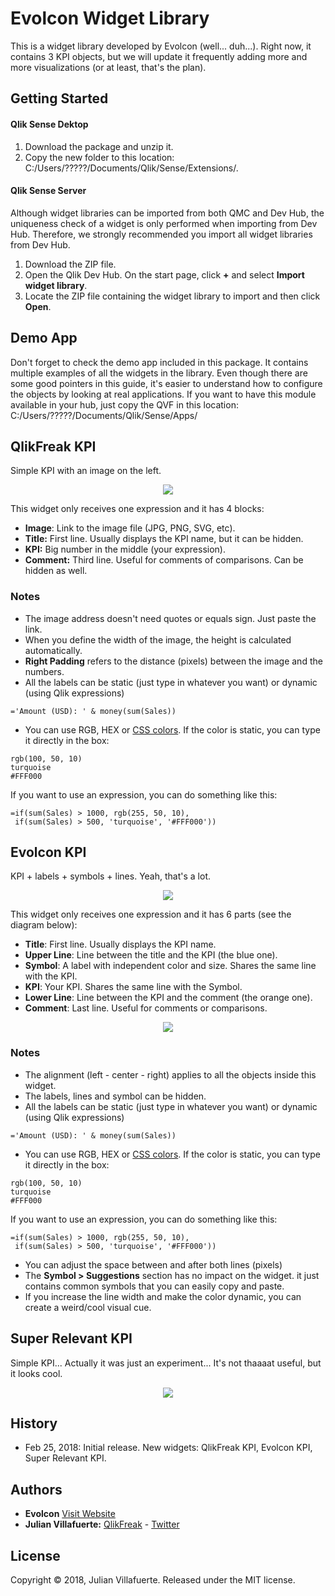 # Evolcon Widget Library
This is a widget library developed by Evolcon (well... duh...). Right now, it contains 3 KPI objects, but we will update it frequently adding more and more visualizations (or at least, that's the plan).

## Getting Started

#### Qlik Sense Dektop
1. Download the package and unzip it.
2. Copy the new folder to this location: C:/Users/?????/Documents/Qlik/Sense/Extensions/.

#### Qlik Sense Server
Although widget libraries can be imported from both QMC and Dev Hub, the uniqueness check of a widget is only performed when importing from Dev Hub. Therefore, we strongly recommended you import all widget libraries from Dev Hub.
1. Download the ZIP file.
2. Open the Qlik Dev Hub. On the start page, click **+** and select **Import widget library**.
3. Locate the ZIP file containing the widget library to import and then click **Open**.

## Demo App
Don't forget to check the demo app included in this package. It contains multiple examples of all the widgets in the library. Even though there are some good pointers in this guide, it's easier to understand how to configure the objects by looking at real applications. If you want to have this module available in your hub, just copy the QVF in this location: C:/Users/?????/Documents/Qlik/Sense/Apps/

## QlikFreak KPI
Simple KPI with an image on the left.
<p align="center"><img src="https://qlikfreak.files.wordpress.com/2018/02/35_1001.png"></p>
This widget only receives one expression and it has 4 blocks:

* **Image**: Link to the image file (JPG, PNG, SVG, etc).
* **Title:** First line. Usually displays the KPI name, but it can be hidden.
* **KPI:** Big number in the middle (your expression).
* **Comment:** Third line. Useful for comments of comparisons. Can be hidden as well.

### Notes

* The image address doesn't need quotes or equals sign. Just paste the link.
* When you define the width of the image, the height is calculated automatically.
* **Right Padding** refers to the distance (pixels) between the image and the numbers.
* All the labels can be static (just type in whatever you want) or dynamic (using Qlik expressions) 
```
='Amount (USD): ' & money(sum(Sales))
```
* You can use RGB, HEX or [CSS colors](https://www.w3schools.com/cssref/css_colors.asp). If the color is static, you can type it directly in the box:
```
rgb(100, 50, 10)
turquoise
#FFF000
```
If you want to use an expression, you can do something like this:
```
=if(sum(Sales) > 1000, rgb(255, 50, 10), 
 if(sum(Sales) > 500, 'turquoise', '#FFF000'))

```
## Evolcon KPI
KPI + labels + symbols + lines. Yeah, that's a lot.
<p align="center"><img src="https://qlikfreak.files.wordpress.com/2018/02/35_1011.png"></p>
This widget only receives one expression and it has 6 parts (see the diagram below):

* **Title**: First line. Usually displays the KPI name.
* **Upper Line**: Line between the title and the KPI (the blue one).
* **Symbol**: A label with independent color and size. Shares the same line with the KPI.
* **KPI**: Your KPI. Shares the same line with the Symbol.
* **Lower Line**: Line between the KPI and the comment (the orange one).
* **Comment**: Last line. Useful for comments or comparisons.
<p align="center"><img src="https://qlikfreak.files.wordpress.com/2018/02/35_102.png"></p>

### Notes

* The alignment (left - center - right) applies to all the objects inside this widget.
* The labels, lines and symbol can be hidden.
* All the labels can be static (just type in whatever you want) or dynamic (using Qlik expressions) 
```
='Amount (USD): ' & money(sum(Sales))
```
* You can use RGB, HEX or [CSS colors](https://www.w3schools.com/cssref/css_colors.asp). If the color is static, you can type it directly in the box:
```
rgb(100, 50, 10)
turquoise
#FFF000
```
If you want to use an expression, you can do something like this:
```
=if(sum(Sales) > 1000, rgb(255, 50, 10), 
 if(sum(Sales) > 500, 'turquoise', '#FFF000'))

```
* You can adjust the space between and after both lines (pixels)
* The **Symbol > Suggestions** section has no impact on the widget. it just contains common symbols that you can easily copy and paste.
* If you increase the line width and make the color dynamic, you can create a weird/cool visual cue.

## Super Relevant KPI
Simple KPI... Actually it was just an experiment... It's not thaaaat useful, but it looks cool.
<p align="center"><img src="https://qlikfreak.files.wordpress.com/2018/02/35_103.png"></p>

## History
* Feb 25, 2018: Initial release. New widgets: QlikFreak KPI, Evolcon KPI, Super Relevant KPI.

## Authors
* **Evolcon** [Visit Website](http://evolcon.com/)
* **Julian Villafuerte:** [QlikFreak](https://qlikfreak.wordpress.com/)  -  [Twitter](https://twitter.com/qlikfreak)

## License
Copyright © 2018, Julian Villafuerte. Released under the MIT license.

